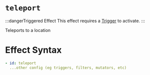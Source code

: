 # `teleport`
:::dangerTriggered Effect
This effect requires a [Trigger](https://plugins.auxilor.io/effects/all-triggers) to activate.
:::

Teleports to a location

# Effect Syntax
```yaml
- id: teleport
  ...other config (eg triggers, filters, mutators, etc)
```
